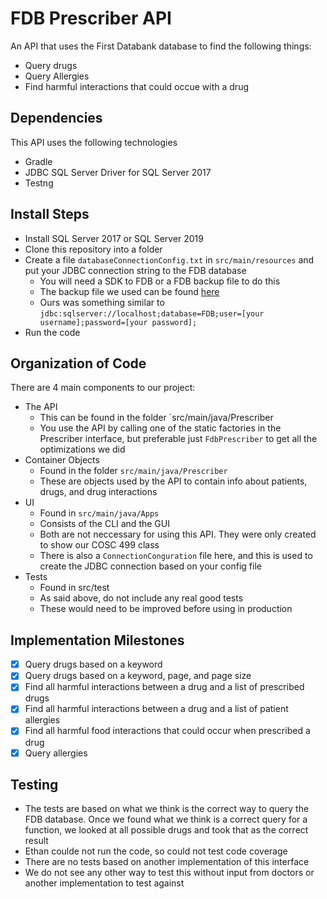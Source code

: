 # FDB Prescriber API

An API that uses the First Databank database to find the following things:
  * Query drugs 
  * Query Allergies
  * Find harmful interactions that could occue with a drug
  
## Dependencies
This API uses the following technologies
  * Gradle
  * JDBC SQL Server Driver for SQL Server 2017
  * Testng

## Install Steps

  * Install SQL Server 2017 or SQL Server 2019
  * Clone this repository into a folder
  * Create a file `databaseConnectionConfig.txt` in `src/main/resources` and put your JDBC connection string to the FDB database
     * You will need a SDK to FDB or a FDB backup file to do this
     * The backup file we used can be found [here](https://1drv.ms/u/s!AlrDWS4T-uh8l8czlIh6_oZ1fAjJPw?e=B8cDbD)
     * Ours was something similar to `jdbc:sqlserver://localhost;database=FDB;user=[your username];password=[your password];`
  * Run the code
  
## Organization of Code
There are 4 main components to our project:
  * The API
    * This can be found in the folder `src/main/java/Prescriber
    * You use the API by calling one of the static factories in the Prescriber interface, but preferable just `FdbPrescriber` to get all the optimizations we did
  * Container Objects
    * Found in the folder `src/main/java/Prescriber`
    * These are objects used by the API to contain info about patients, drugs, and drug interactions
  * UI
    * Found in `src/main/java/Apps`
    * Consists of the CLI and the GUI
    * Both are not neccessary for using this API. They were only created to show our COSC 499 class
    * There is also a `ConnectionConguration` file here, and this is used to create the JDBC connection based on your config file
  * Tests
    * Found in src/test
    * As said above, do not include any real good tests
    * These would need to be improved before using in production
  
 

## Implementation Milestones 

  - [x] Query drugs based on a keyword
  - [x] Query drugs based on a keyword, page, and page size
  - [x] Find all harmful interactions between a drug and a list of prescribed drugs
  - [x] Find all harmful interactions between a drug and a list of patient allergies
  - [x] Find all harmful food interactions that could occur when prescribed a drug
  - [x] Query allergies 

## Testing 

  * The tests are based on what we think is the correct way to query the FDB database. Once we found what we think is a correct query for a function, we looked at all possible drugs and took that as the correct result
  * Ethan coulde not run the code, so could not test code coverage
  * There are no tests based on another implementation of this interface
  * We do not see any other way to test this without input from doctors or another implementation to test against
 
